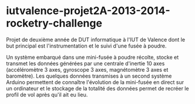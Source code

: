 iutvalence-projet2A-2013-2014-rocketry-challenge
================================================

Projet de deuxième année de DUT informatique à l'IUT de Valence dont le but principal est l'instrumentation et le suivi d'une fusée à poudre.

Un système embarqué dans une mini-fusée à poudre récolte, stocke et transmet les données générées par une centrale d'inertie 10 axes (accéléromètre 3 axes, gyroscope 3 axes, magnétomètre 3 axes et baromètre). Les quelques données transmises à un second système Arduino permettent de connaître l'évolution de la mini-fusée en direct sur un ordinateur et le stockage de la totalité des données permet de recréer le profil de vol après qu'il ait eu lieu.

